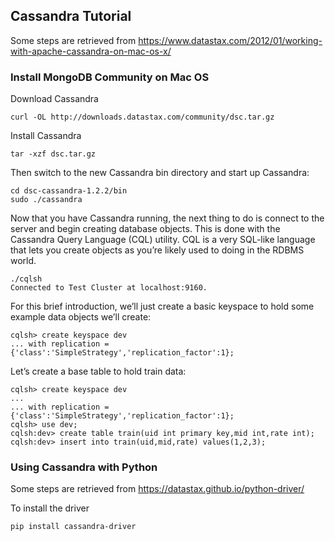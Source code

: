 
## Cassandra Tutorial


Some steps are retrieved from <https://www.datastax.com/2012/01/working-with-apache-cassandra-on-mac-os-x/>

### Install MongoDB Community on Mac OS

Download Cassandra

    curl -OL http://downloads.datastax.com/community/dsc.tar.gz
    
 
Install Cassandra

    tar -xzf dsc.tar.gz
    
Then switch to the new Cassandra bin directory and start up Cassandra:

    cd dsc-cassandra-1.2.2/bin
    sudo ./cassandra
    
Now that you have Cassandra running, the next thing to do is connect to the server and begin creating database objects. 
This is done with the Cassandra Query Language (CQL) utility. CQL is a very SQL-like language that lets you create objects 
as you’re likely used to doing in the RDBMS world.

    ./cqlsh
    Connected to Test Cluster at localhost:9160.
    
For this brief introduction, we’ll just create a basic keyspace to hold some example data objects we’ll create:

    cqlsh> create keyspace dev
    ... with replication = {'class':'SimpleStrategy','replication_factor':1};
    
Let’s create a base table to hold train data:

    cqlsh> create keyspace dev
    ... 
    ... with replication = {'class':'SimpleStrategy','replication_factor':1};
    cqlsh> use dev;
    cqlsh:dev> create table train(uid int primary key,mid int,rate int); 
    cqlsh:dev> insert into train(uid,mid,rate) values(1,2,3);


### Using Cassandra with Python

Some steps are retrieved from <https://datastax.github.io/python-driver/>

To install the driver

    pip install cassandra-driver
    
   
